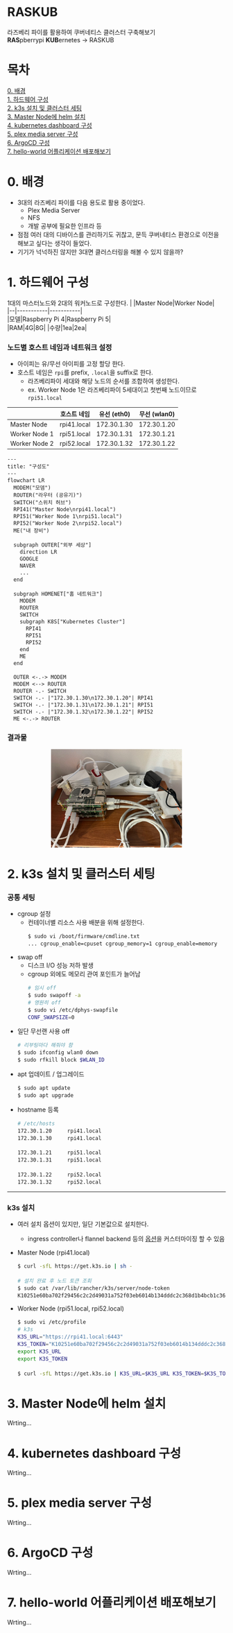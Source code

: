 # RASKUB

라즈베리 파이를 활용하여 쿠버네티스 클러스터 구축해보기  
**RAS**pberrypi **KUB**ernetes &rarr; RASKUB  

# 목차
[0. 배경](#0-배경)  
[1. 하드웨어 구성](#1-하드웨어-구성)  
[2. k3s 설치 및 클러스터 세팅](#2-k3s-설치-및-클러스터-세팅)  
[3. Master Node에 helm 설치](#3-master-node에-helm-설치)  
[4. kubernetes dashboard 구성](#4-kubernetes-dashboard-구성)  
[5. plex media server 구성](#5-plex-media-server-구성)  
[6. ArgoCD 구성](#6-argocd-구성)  
[7. hello-world 어플리케이션 배포해보기](#7-hello-world-어플리케이션-배포해보기)  


# 0. 배경
* 3대의 라즈베리 파이를 다음 용도로 활용 중이었다.
  * Plex Media Server
  * NFS
  * 개발 공부에 필요한 인프라 등
* 점점 여러 대의 디바이스를 관리하기도 귀찮고, 문득 쿠버네티스 환경으로 이전을 해보고 싶다는 생각이 들었다.
* 기기가 넉넉하진 않지만 3대면 클러스터링을 해볼 수 있지 않을까?  
  
  
# 1. 하드웨어 구성
1대의 마스터노드와 2대의 워커노드로 구성한다.
|  |Master Node|Worker Node|  
|--|-----------|-----------|  
|모델|Raspberry Pi 4|Raspberry Pi 5|  
|RAM|4G|8G|
|수량|1ea|2ea|

### 노드별 호스트 네임과 네트워크 설정
* 아이피는 유/무선 아이피를 고정 할당 한다.
* 호스트 네임은 ```rpi```를 prefix, ```.local```을 suffix로 한다.
  * 라즈베리파이 세대와 해당 노드의 순서를 조합하여 생성한다.
  * ex. Worker Node 1은 라즈베리파이 5세대이고 첫번째 노드이므로 ```rpi51.local```

|  |호스트 네임|유선 (eth0)|무선 (wlan0)|
|--|-------|---|---|
|Master Node|rpi41.local|172.30.1.30|172.30.1.20|
|Worker Node 1|rpi51.local|172.30.1.31|172.30.1.21|
|Worker Node 2|rpi52.local|172.30.1.32|172.30.1.22|

```mermaid
---
title: "구성도"
---
flowchart LR
  MODEM("모뎀")
  ROUTER("라우터 (공유기)")
  SWITCH("스위치 허브")
  RPI41("Master Node\nrpi41.local")
  RPI51("Worker Node 1\nrpi51.local")
  RPI52("Worker Node 2\nrpi52.local")
  ME("내 장비")

  subgraph OUTER["외부 세상"]
    direction LR
    GOOGLE
    NAVER
    ...
  end

  subgraph HOMENET["홈 네트워크"]
    MODEM
    ROUTER
    SWITCH
    subgraph K8S["Kubernetes Cluster"]
      RPI41
      RPI51
      RPI52
    end
    ME
  end

  OUTER <-.-> MODEM
  MODEM <--> ROUTER
  ROUTER -.- SWITCH
  SWITCH -.- |"172.30.1.30\n172.30.1.20"| RPI41
  SWITCH -.- |"172.30.1.31\n172.30.1.21"| RPI51
  SWITCH -.- |"172.30.1.32\n172.30.1.22"| RPI52
  ME <-.-> ROUTER
```
  
### 결과물
<img src="./images/hardware/cluster.png" style="display: block; margin: 0 auto" width="60%" title="결과물">  
  
     
# 2. k3s 설치 및 클러스터 세팅
### 공통 세팅
* cgroup 설정
  * 컨테이너별 리소스 사용 배분을 위해 설정한다.
    ```bash
    $ sudo vi /boot/firmware/cmdline.txt
    ... cgroup_enable=cpuset cgroup_memory=1 cgroup_enable=memory
    ```
* swap off
  * 디스크 I/O 성능 저하 발생
  * cgroup 외에도 메모리 관여 포인트가 늘어남
    ```bash
    # 임시 off
    $ sudo swapoff -a
    # 영원히 off
    $ sudo vi /etc/dphys-swapfile
    CONF_SWAPSIZE=0
    ```
* 일단 무선랜 사용 off
  ```bash
  # 리부팅마다 해줘야 함
  $ sudo ifconfig wlan0 down
  $ sudo rfkill block $WLAN_ID
  ```
* apt 업데이트 / 업그레이드
  ```bash
  $ sudo apt update
  $ sudo apt upgrade
  ```
* hostname 등록
  ```bash
  # /etc/hosts
  172.30.1.20     rpi41.local
  172.30.1.30     rpi41.local

  172.30.1.21     rpi51.local
  172.30.1.31     rpi51.local

  172.30.1.22     rpi52.local
  172.30.1.32     rpi52.local
  ```

---
### k3s 설치
* 여러 설치 옵션이 있지만, 일단 기본값으로 설치한다.
  * ingress controller나 flannel backend 등의 [옵션](https://docs.k3s.io/kr/installation/configuration)을 커스터마이징 할 수 있음

* Master Node (rpi41.local)
  ```bash
  $ curl -sfL https://get.k3s.io | sh -

  # 설치 완료 후 노드 토큰 조회
  $ sudo cat /var/lib/rancher/k3s/server/node-token
  K10251e60ba702f29456c2c2d49031a752f03eb6014b134dddc2c368d1b4bcb1c36::server:278c5377975fed99a9c7e142c75602b3
  ```

* Worker Node (rpi51.local, rpi52.local)
  ```bash
  $ sudo vi /etc/profile
  # k3s
  K3S_URL="https://rpi41.local:6443"
  K3S_TOKEN="K10251e60ba702f29456c2c2d49031a752f03eb6014b134dddc2c368d1b4bcb1c36::server:278c5377975fed99a9c7e142c75602b3"
  export K3S_URL
  export K3S_TOKEN

  $ curl -sfL https://get.k3s.io | K3S_URL=$K3S_URL K3S_TOKEN=$K3S_TOKEN sh -
  ```

# 3. Master Node에 helm 설치
Wrting...

# 4. kubernetes dashboard 구성
Wrting...

# 5. plex media server 구성
Wrting...

# 6. ArgoCD 구성
Wrting...

# 7. hello-world 어플리케이션 배포해보기
Wrting...
